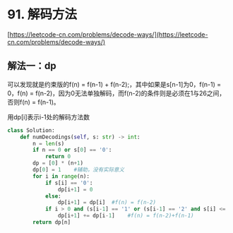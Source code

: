 # 91. 解码方法

[https://leetcode-cn.com/problems/decode-ways/](https://leetcode-cn.com/problems/decode-ways/)

## 解法一：dp

可以发现就是约束版的f\(n\) = f\(n-1\) + f\(n-2\);，其中如果是s\[n-1\]为0，f\(n-1\) = 0，f\(n\) = f\(n-2\)，因为0无法单独解码，而f\(n-2\)的条件则是必须在1与26之间，否则f\(n\) = f\(n-1\)。

用dp\[i\]表示i-1处的解码方法数

```python
class Solution:
    def numDecodings(self, s: str) -> int:
        n = len(s)
        if n == 0 or s[0] == '0':
            return 0
        dp = [0] * (n+1)
        dp[0] = 1    #辅助，没有实际意义
        for i in range(n):
            if s[i] == '0':
                dp[i+1] = 0
            else:
                dp[i+1] = dp[i]  #f(n) = f(n-2)
            if i > 0 and (s[i-1] == '1' or (s[i-1] == '2' and s[i] <= '6')):
                dp[i+1] += dp[i-1]    #f(n) = f(n-2)+f(n-1)
        return dp[n]
```

